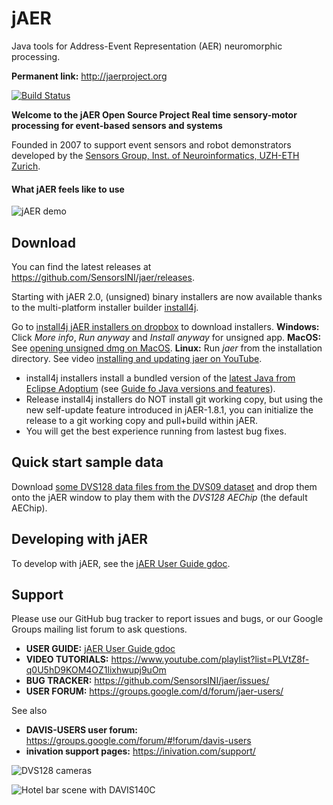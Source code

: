 # jAER
Java tools for Address-Event Representation (AER) neuromorphic processing. 

**Permanent link:** http://jaerproject.org

[![Build Status](https://travis-ci.org/SensorsINI/jaer.svg?branch=master)](https://travis-ci.org/SensorsINI/jaer)

**Welcome to the jAER Open Source Project
Real time sensory-motor processing for event-based sensors and systems**

Founded in 2007 to support event sensors and robot demonstrators developed by the [Sensors Group, Inst. of Neuroinformatics, UZH-ETH Zurich](https://sensors.ini.uzh.ch). 

#### What jAER feels like to use

![jAER demo](/images/using_jaer_2021-01-22_08-16-47_1.gif)

## Download

You can find the latest releases at <https://github.com/SensorsINI/jaer/releases>. 

Starting with jAER 2.0, (unsigned) binary installers are now available thanks to the 
multi-platform installer builder [install4j](https://www.ej-technologies.com/products/install4j/overview.html). 

Go to [install4j jAER installers on dropbox](https://www.dropbox.com/scl/fo/ibqmrztay51g7fg5d7mu3/h?rlkey=ulwos9lxmv38rrv5x1flic9z2&dl=0) to download installers. 
**Windows:** Click *More info*, *Run anyway* and *Install anyway* for unsigned app.
**MacOS:** See [opening unsigned dmg on MacOS](https://support.apple.com/guide/mac-help/open-a-mac-app-from-an-unidentified-developer-mh40616/mac).
**Linux:** Run *jaer* from the installation directory.
See video [installing and updating jaer on YouTube](https://youtu.be/qQVt8_gwYVY).

* install4j installers install a bundled version of the [latest Java from Eclipse Adoptium](https://adoptium.net/) (see [Guide fo Java versions and features](https://www.marcobehler.com/guides/a-guide-to-java-versions-and-features)).
* Release install4j installers do NOT install git working copy, but using the new self-update feature introduced in jAER-1.8.1, 
you can initialize the release to a git working copy and pull+build within jAER. 
* You will get the best experience running from lastest bug fixes. 

## Quick start sample data

Download [some DVS128 data files from the DVS09 dataset](https://docs.google.com/document/d/16b4H78f4vG_QvYDK2Tq0sNBA-y7UFnRbNnsGbD1jJOg/edit?usp=sharing) and
drop them onto the jAER window to play them with the *DVS128* *AEChip* (the default AEChip).

## Developing with jAER

To develop with jAER, see the [jAER User Guide gdoc](https://docs.google.com/document/d/1fb7VA8tdoxuYqZfrPfT46_wiT1isQZwTHgX8O22dJ0Q/edit?usp=sharing). 

## Support

Please use our GitHub bug tracker to report issues and bugs, or our Google Groups mailing list forum to ask questions.

* **USER GUIDE:** [jAER User Guide gdoc](https://docs.google.com/document/d/1fb7VA8tdoxuYqZfrPfT46_wiT1isQZwTHgX8O22dJ0Q/edit?usp=sharing)
* **VIDEO TUTORIALS:** https://www.youtube.com/playlist?list=PLVtZ8f-q0U5hD9KOM4OZ1lixhwupj9uOm
* **BUG TRACKER:** https://github.com/SensorsINI/jaer/issues/
* **USER FORUM:** https://groups.google.com/d/forum/jaer-users/

See also
* **DAVIS-USERS user forum:** https://groups.google.com/forum/#!forum/davis-users
* **inivation support pages:** https://inivation.com/support/

![DVS128 cameras](/images/dvs128cameras.jpg)

![Hotel bar scene with DAVIS140C](/images/HotelBarDavis.png)

